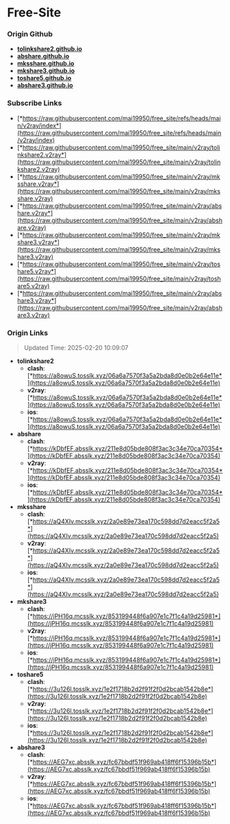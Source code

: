 # Free-Site

### Origin Github

- [**tolinkshare2.github.io**](https://github.com/tolinkshare2/tolinkshare2.github.io)
- [**abshare.github.io**](https://github.com/abshare/abshare.github.io)
- [**mksshare.github.io**](https://github.com/mksshare/mksshare.github.io)
- [**mkshare3.github.io**](https://github.com/mkshare3/mkshare3.github.io)
- [**toshare5.github.io**](https://github.com/toshare5/toshare5.github.io)
- [**abshare3.github.io**](https://github.com/abshare3/abshare3.github.io)

### Subscribe Links

- [*https://raw.githubusercontent.com/mai19950/free_site/refs/heads/main/v2ray/index*](https://raw.githubusercontent.com/mai19950/free_site/refs/heads/main/v2ray/index)
- [*https://raw.githubusercontent.com/mai19950/free_site/main/v2ray/tolinkshare2.v2ray*](https://raw.githubusercontent.com/mai19950/free_site/main/v2ray/tolinkshare2.v2ray)
- [*https://raw.githubusercontent.com/mai19950/free_site/main/v2ray/mksshare.v2ray*](https://raw.githubusercontent.com/mai19950/free_site/main/v2ray/mksshare.v2ray)
- [*https://raw.githubusercontent.com/mai19950/free_site/main/v2ray/abshare.v2ray*](https://raw.githubusercontent.com/mai19950/free_site/main/v2ray/abshare.v2ray)
- [*https://raw.githubusercontent.com/mai19950/free_site/main/v2ray/mkshare3.v2ray*](https://raw.githubusercontent.com/mai19950/free_site/main/v2ray/mkshare3.v2ray)
- [*https://raw.githubusercontent.com/mai19950/free_site/main/v2ray/toshare5.v2ray*](https://raw.githubusercontent.com/mai19950/free_site/main/v2ray/toshare5.v2ray)
- [*https://raw.githubusercontent.com/mai19950/free_site/main/v2ray/abshare3.v2ray*](https://raw.githubusercontent.com/mai19950/free_site/main/v2ray/abshare3.v2ray)

### Origin Links

> Updated Time: 2025-02-20 10:09:07

- **tolinkshare2**
  - **clash**: [*https://a8owuS.tosslk.xyz/06a6a7570f3a5a2bda8d0e0b2e64e11e*](https://a8owuS.tosslk.xyz/06a6a7570f3a5a2bda8d0e0b2e64e11e)
  - **v2ray**: [*https://a8owuS.tosslk.xyz/06a6a7570f3a5a2bda8d0e0b2e64e11e*](https://a8owuS.tosslk.xyz/06a6a7570f3a5a2bda8d0e0b2e64e11e)
  - **ios**: [*https://a8owuS.tosslk.xyz/06a6a7570f3a5a2bda8d0e0b2e64e11e*](https://a8owuS.tosslk.xyz/06a6a7570f3a5a2bda8d0e0b2e64e11e)
- **abshare**
  - **clash**: [*https://kDbfEF.absslk.xyz/211e8d05bde808f3ac3c34e70ca70354*](https://kDbfEF.absslk.xyz/211e8d05bde808f3ac3c34e70ca70354)
  - **v2ray**: [*https://kDbfEF.absslk.xyz/211e8d05bde808f3ac3c34e70ca70354*](https://kDbfEF.absslk.xyz/211e8d05bde808f3ac3c34e70ca70354)
  - **ios**: [*https://kDbfEF.absslk.xyz/211e8d05bde808f3ac3c34e70ca70354*](https://kDbfEF.absslk.xyz/211e8d05bde808f3ac3c34e70ca70354)
- **mksshare**
  - **clash**: [*https://aQ4XIv.mcsslk.xyz/2a0e89e73ea170c598dd7d2eacc5f2a5*](https://aQ4XIv.mcsslk.xyz/2a0e89e73ea170c598dd7d2eacc5f2a5)
  - **v2ray**: [*https://aQ4XIv.mcsslk.xyz/2a0e89e73ea170c598dd7d2eacc5f2a5*](https://aQ4XIv.mcsslk.xyz/2a0e89e73ea170c598dd7d2eacc5f2a5)
  - **ios**: [*https://aQ4XIv.mcsslk.xyz/2a0e89e73ea170c598dd7d2eacc5f2a5*](https://aQ4XIv.mcsslk.xyz/2a0e89e73ea170c598dd7d2eacc5f2a5)
- **mkshare3**
  - **clash**: [*https://jPH16q.mcsslk.xyz/853199448f6a907e1c7f1c4a19d25981*](https://jPH16q.mcsslk.xyz/853199448f6a907e1c7f1c4a19d25981)
  - **v2ray**: [*https://jPH16q.mcsslk.xyz/853199448f6a907e1c7f1c4a19d25981*](https://jPH16q.mcsslk.xyz/853199448f6a907e1c7f1c4a19d25981)
  - **ios**: [*https://jPH16q.mcsslk.xyz/853199448f6a907e1c7f1c4a19d25981*](https://jPH16q.mcsslk.xyz/853199448f6a907e1c7f1c4a19d25981)
- **toshare5**
  - **clash**: [*https://3u126l.tosslk.xyz/1e2f1718b2d2f91f2f0d2bcab1542b8e*](https://3u126l.tosslk.xyz/1e2f1718b2d2f91f2f0d2bcab1542b8e)
  - **v2ray**: [*https://3u126l.tosslk.xyz/1e2f1718b2d2f91f2f0d2bcab1542b8e*](https://3u126l.tosslk.xyz/1e2f1718b2d2f91f2f0d2bcab1542b8e)
  - **ios**: [*https://3u126l.tosslk.xyz/1e2f1718b2d2f91f2f0d2bcab1542b8e*](https://3u126l.tosslk.xyz/1e2f1718b2d2f91f2f0d2bcab1542b8e)
- **abshare3**
  - **clash**: [*https://AEG7xc.absslk.xyz/fc67bbdf51f969ab418ff6f15396b15b*](https://AEG7xc.absslk.xyz/fc67bbdf51f969ab418ff6f15396b15b)
  - **v2ray**: [*https://AEG7xc.absslk.xyz/fc67bbdf51f969ab418ff6f15396b15b*](https://AEG7xc.absslk.xyz/fc67bbdf51f969ab418ff6f15396b15b)
  - **ios**: [*https://AEG7xc.absslk.xyz/fc67bbdf51f969ab418ff6f15396b15b*](https://AEG7xc.absslk.xyz/fc67bbdf51f969ab418ff6f15396b15b)
